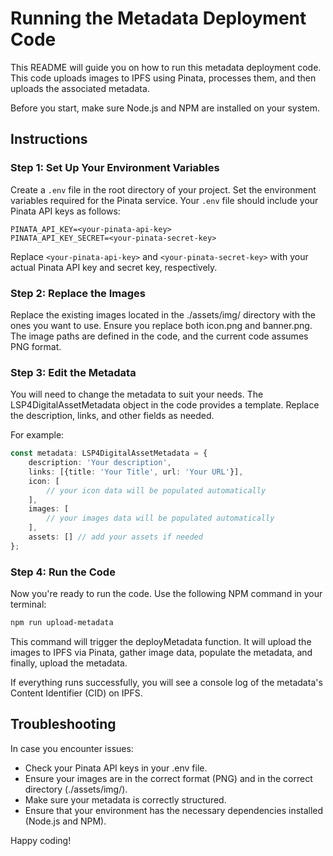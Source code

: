 # Running the Metadata Deployment Code

This README will guide you on how to run this metadata deployment code. This code uploads images to IPFS using Pinata, processes them, and then uploads the associated metadata.

Before you start, make sure Node.js and NPM are installed on your system.

## Instructions

### Step 1: Set Up Your Environment Variables

Create a `.env` file in the root directory of your project. Set the environment variables required for the Pinata service. Your `.env` file should include your Pinata API keys as follows:

```text
PINATA_API_KEY=<your-pinata-api-key>
PINATA_API_KEY_SECRET=<your-pinata-secret-key>
```

Replace `<your-pinata-api-key>` and `<your-pinata-secret-key>` with your actual Pinata API key and secret key, respectively.

### Step 2: Replace the Images
Replace the existing images located in the ./assets/img/ directory with the ones you want to use. Ensure you replace both icon.png and banner.png. The image paths are defined in the code, and the current code assumes PNG format.

### Step 3: Edit the Metadata
You will need to change the metadata to suit your needs. The LSP4DigitalAssetMetadata object in the code provides a template. Replace the description, links, and other fields as needed.

For example:

```typescript
const metadata: LSP4DigitalAssetMetadata = {
    description: 'Your description',
    links: [{title: 'Your Title', url: 'Your URL'}],
    icon: [
        // your icon data will be populated automatically 
    ],
    images: [
        // your images data will be populated automatically
    ],
    assets: [] // add your assets if needed
};
```

### Step 4: Run the Code
Now you're ready to run the code. Use the following NPM command in your terminal:

```bash
npm run upload-metadata
```

This command will trigger the deployMetadata function. It will upload the images to IPFS via Pinata, gather image data, populate the metadata, and finally, upload the metadata.

If everything runs successfully, you will see a console log of the metadata's Content Identifier (CID) on IPFS.

## Troubleshooting

In case you encounter issues:

- Check your Pinata API keys in your .env file.
- Ensure your images are in the correct format (PNG) and in the correct directory (./assets/img/).
- Make sure your metadata is correctly structured.
- Ensure that your environment has the necessary dependencies installed (Node.js and NPM).

Happy coding!